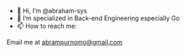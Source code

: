 - 👋 Hi, I’m @abraham-sys
- 👀 I’m specialized in Back-end Engineering especially Go
- 📫 How to reach me:

Email me at abrampurnomo@gmail.com
                      

<!---
abraham-sys/abraham-sys is a ✨ special ✨ repository because its `README.md` (this file) appears on your GitHub profile.
You can click the Preview link to take a look at your changes.
--->
